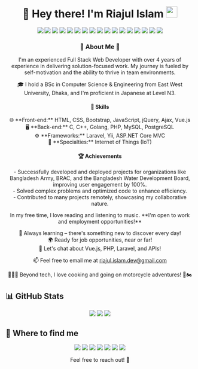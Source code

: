 <h1 align="center">👋 Hey there! I'm Riajul Islam <img src="https://emojis.slackmojis.com/emojis/images/1531849430/4246/blob-sunglasses.gif?1531849430" width="30"/></h1>

<div align="center">
  <img src="https://img.shields.io/badge/C-00599C?style=flat&logo=c&logoColor=white" />
  <img src="https://img.shields.io/badge/C++-00599C?style=flat&logo=c%2B%2B&logoColor=white" />
  <img src="https://img.shields.io/badge/HTML5-E34F26?style=flat&logo=html5&logoColor=white" />
  <img src="https://img.shields.io/badge/CSS3-1572B6?style=flat&logo=css3&logoColor=white" />
  <img src="https://img.shields.io/badge/Bootstrap-563D7C?style=flat&logo=bootstrap&logoColor=white" />
  <img src="https://img.shields.io/badge/PHP-777BB4?style=flat&logo=php&logoColor=white" />
  <img src="https://img.shields.io/badge/Laravel-FF2D20?style=flat&logo=laravel&logoColor=white" />
  <img src="https://img.shields.io/badge/Yii%20Framework-FFD43B?style=flat&logo=yii&logoColor=black" />
  <img src="https://img.shields.io/badge/Golang-00ADD8?style=flat&logo=go&logoColor=white" />
  <img src="https://img.shields.io/badge/JavaScript-F7DF1E?style=flat&logo=javascript&logoColor=black" />
  <img src="https://img.shields.io/badge/TypeScript-007ACC?style=flat&logo=typescript&logoColor=white" />
  <img src="https://img.shields.io/badge/Vue.js-35495E?style=flat&logo=vue.js&logoColor=4FC08D" />
  <img src="https://img.shields.io/badge/jQuery-0769AD?style=flat&logo=jquery&logoColor=white" />
  <img src="https://img.shields.io/badge/MySQL-005C84?style=flat&logo=mysql&logoColor=white" />
  <img src="https://img.shields.io/badge/PostgreSQL-336791?style=flat&logo=postgresql&logoColor=white" />
  <img src="https://img.shields.io/badge/Docker-0CC1F3?style=flat&logo=docker&logoColor=white" />
  <img src="https://img.shields.io/badge/Redis-%23DD0031.svg?&style=flat&logo=redis&logoColor=white" />
</div>

<h3 align="center">🌟 About Me 🌟</h3>
<p align="center">
  I'm an experienced Full Stack Web Developer with over 4 years of experience in delivering solution-focused work. My journey is fueled by self-motivation and the ability to thrive in team environments.
</p>

<p align="center">
  🎓 I hold a BSc in Computer Science & Engineering from East West University, Dhaka, and I'm proficient in Japanese at Level N3.
</p>

<h4 align="center">🔧 Skills</h4>
<p align="center">
  🌐 **Front-end:** HTML, CSS, Bootstrap, JavaScript, jQuery, Ajax, Vue.js<br>
  🖥️ **Back-end:** C, C++, Golang, PHP, MySQL, PostgreSQL<br>
  ⚙️ **Frameworks:** Laravel, Yii, ASP.NET Core MVC<br>
  🔗 **Specialties:** Internet of Things (IoT)<br>
</p>

<h4 align="center">🏆 Achievements</h4>
<p align="center">
  - Successfully developed and deployed projects for organizations like Bangladesh Army, BRAC, and the Bangladesh Water Development Board, improving user engagement by 100%.<br>
  - Solved complex problems and optimized code to enhance efficiency.<br>
  - Contributed to many projects remotely, showcasing my collaborative nature.
</p>

<p align="center">
  In my free time, I love reading and listening to music. **I'm open to work and employment opportunities!**
</p>

<p align="center">
  🌱 Always learning – there's something new to discover every day!<br>
  🌍 Ready for job opportunities, near or far!<br>
  💬 Let's chat about Vue.js, PHP, Laravel, and APIs!<br>
</p>

<p align="center">
  📫 Feel free to email me at <a href="mailto:riajul.islam.dev@gmail.com">riajul.islam.dev@gmail.com</a>
</p>

<p align="center">
  🧑🏻‍💻 Beyond tech, I love cooking and going on motorcycle adventures! 🍳🏍️
</p>

## 📊 GitHub Stats

<div align="center">
  <img src="https://github-readme-stats.vercel.app/api?username=Riajul-Islam-Dev&theme=darcula&show_icons=true&hide_border=true&count_private=true" />
  <img src="https://github-readme-streak-stats.herokuapp.com/?user=Riajul-Islam-Dev&theme=darcula&hide_border=true" />
  <img src="https://github-readme-stats.vercel.app/api/top-langs/?username=Riajul-Islam-Dev&theme=darcula&show_icons=true&hide_border=true&layout=compact" />
</div>

## 👀 Where to find me

<div align="center">
  <a href="https://riajul-islam-dev.github.io/" target="_blank"><img src="https://img.shields.io/badge/Website-riajul--islam--dev.github.io-2ea44f?style=flat&logo=github" /></a>
  <a href="tel:+8801722787007"><img src="https://img.shields.io/badge/📞_Phone-%2B8801722787007-00cc00?style=flat&logo=phone" /></a>
  <a href="mailto:riajul.islam.dev@gmail.com"><img src="https://img.shields.io/badge/Email-riajul.islam.dev@gmail.com-00cc00?style=flat&logo=gmail" /></a>
  <a href="https://www.linkedin.com/in/riajul-islam-dev" target="_blank"><img src="https://img.shields.io/badge/LinkedIn-riajul--islam--dev-2867B2?style=flat&logo=linkedin&logoColor=00AFF0" /></a>
  <a href="https://github.com/Riajul-Islam-Dev" target="_blank"><img src="https://img.shields.io/badge/GitHub-riajul--islam--dev-00cc00?style=flat&logo=github" /></a>
  <a href="https://join.skype.com/invite/y4awZfHii9yl" target="_blank"><img src="https://img.shields.io/badge/Skype-riajul--islam--dev-00a2ed?style=flat&logo=skype" /></a>
  <a href="https://www.facebook.com/ritewu2014" target="_blank"><img src="https://img.shields.io/badge/Facebook-ritewu2014-1877f2?style=flat&logo=facebook" /></a>
</div>

<p align="center">Feel free to reach out! 💙</p>
